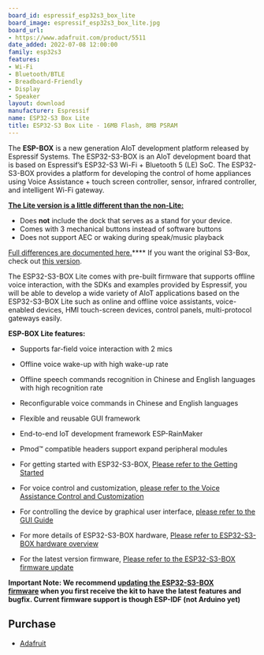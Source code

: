 ```yaml
---
board_id: espressif_esp32s3_box_lite
board_image: espressif_esp32s3_box_lite.jpg
board_url:
- https://www.adafruit.com/product/5511
date_added: 2022-07-08 12:00:00
family: esp32s3
features:
- Wi-Fi
- Bluetooth/BTLE
- Breadboard-Friendly
- Display
- Speaker
layout: download
manufacturer: Espressif
name: ESP32-S3 Box Lite
title: ESP32-S3 Box Lite - 16MB Flash, 8MB PSRAM
---
```


The **ESP-BOX** is a new generation AIoT development platform released by Espressif Systems. The ESP32-S3-BOX is an AIoT development board that is based on Espressif’s ESP32-S3 Wi-Fi + Bluetooth 5 (LE) SoC. The ESP32-S3-BOX provides a platform for developing the control of home appliances using Voice Assistance + touch screen controller, sensor, infrared controller, and intelligent Wi-Fi gateway.

**[The Lite version is a little different than the non-Lite:](https://www.espressif.com/en/news/ESP32-S3-BOX_video)**

- Does **not** include the dock that serves as a stand for your device.
- Comes with 3 mechanical buttons instead of software buttons
- Does not support AEC or waking during speak/music playback

[Full differences are documented here.](https://www.espressif.com/en/news/ESP32-S3-BOX_video)**** If you want the original S3-Box, check out [this version](http://www.adafruit.com/product/5290).

The ESP32-S3-BOX Lite comes with pre-built firmware that supports offline voice interaction, with the SDKs and examples provided by Espressif, you will be able to develop a wide variety of AIoT applications based on the ESP32-S3-BOX Lite such as online and offline voice assistants, voice-enabled devices, HMI touch-screen devices, control panels, multi-protocol gateways easily.

**ESP-BOX Lite features:**

- Supports far-field voice interaction with 2 mics
- Offline voice wake-up with high wake-up rate
- Offline speech commands recognition in Chinese and English languages with high recognition rate
- Reconfigurable voice commands in Chinese and English languages
- Flexible and reusable GUI framework
- End-to-end IoT development framework ESP-RainMaker
- Pmod™ compatible headers support expand peripheral modules

- For getting started with ESP32-S3-BOX, [Please refer to the Getting Started](https://github.com/espressif/esp-box/blob/master/docs/getting_started.md)
- For voice control and customization, [please refer to the Voice Assistance Control and Customization](https://github.com/espressif/esp-box/blob/master/docs/getting_started.md#voice-assistance-control-and-customization)
- For controlling the device by graphical user interface, [please refer to the GUI Guide](https://github.com/espressif/esp-box/blob/master/docs/getting_started.md#esp32-s3-box-graphical-user-interface)
- For more details of ESP32-S3-BOX hardware, [Please refer to ESP32-S3-BOX hardware overview](https://github.com/espressif/esp-box/blob/master/docs/hardware_overview.md)
- For the latest version firmware, [Please refer to the ESP32-S3-BOX firmware update](https://github.com/espressif/esp-box/blob/master/docs/firmware_update.md)

**Important Note: We recommend [updating the ESP32-S3-BOX firmware](https://github.com/espressif/esp-box/blob/master/docs/firmware_update.md) when you first receive the kit to have the latest features and bugfix. Current firmware support is though ESP-IDF (not Arduino yet)**

## Purchase

* [Adafruit](https://www.adafruit.com/product/5511)
